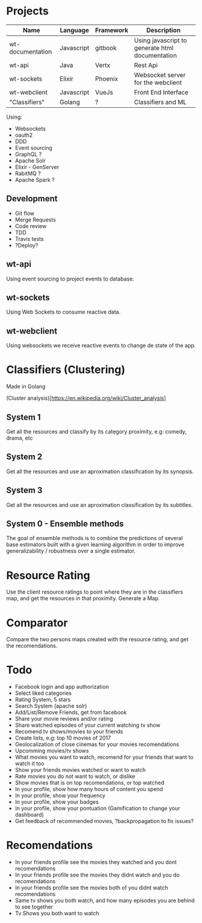 # Projects

Name | Language | Framework | Description
---- | -------- | --------- | -----------
wt-documentation | Javascript | gitbook |Using javascript to generate html documentation
wt-api | Java | Vertx | Rest Api
wt-sockets | Elixir | Phoenix | Websocket server for the webclient
wt-webclient | Javascript | VueJs | Front End Interface
"Classifiers" | Golang | ? | Classifiers and ML

Using:
* Websockets
* oauth2
* DDD
* Event sourcing
* GraphQL ?
* Apache Solr
* Elixir - GenServer
* RabitMQ ?
* Apache Spark ?

## Development
* Git flow
* Merge Requests
* Code review
* TDD
* Travis tests
* ?Deploy?

## wt-api

Using event sourcing to project events to database.

## wt-sockets

Using Web Sockets to consume reactive data.

## wt-webclient

Using websockets we receive reactive events to change de state of the app.

# Classifiers (Clustering)
Made in Golang

(Cluster analysis)[https://en.wikipedia.org/wiki/Cluster_analysis]

## System 1
Get all the resources and classify by its category proximity, e.g: comedy, drama, etc

## System 2
Get all the resources and use an aproximation classification by its synopsis.

## System 3
Get all the resources and use an aproximation classification by its subtitles.

## System 0 - Ensemble methods
The goal of ensemble methods is to combine the predictions of several base estimators built with a given learning algorithm in order to improve generalizability / robustness over a single estimator.

# Resource Rating
Use the client resource ratings to point where they are in the classifiers map, and get the resources in that proximity.
Generate a Map.

# Comparator
Compare the two persons maps created with the resource rating, and get the recomendations.

# Todo

* Facebook login and app authorization
* Select liked categories
* Rating System, 5 stars
* Search System (apache solr)
* Add/List/Remove Friends, get from facebook
* Share your movie reviews and/or rating
* Share watched episodes of your current watching tv show
* Recomend tv shows/movies to your friends
* Create lists, e.g: top 10 movies of 2017
* Geolocalization of close cinemas for your movies recomendations
* Upcomming movies/tv shows
* What movies you want to watch, recomend for your friends that want to watch it too
* Show your friends movies watched or want to watch
* Rate movies you do not want to watch, or dislike
* Show movies that is on top recomendations, or top watched
* In your profile, show how many hours of content you spend
* In your profile, show your frequency
* In your profile, show your badges
* In your profile, show your pontuation (Gamification to change your dashboard)
* Get feedback of recommended movies, ?backpropagation to fix issues?


# Recomendations

* In your friends profile see the movies they watched and you dont recomendations
* In your friends profile see the movies they didnt watch and you do recomendations
* In your friends profile see the movies both of you didnt watch recomendations
* Same tv shows you both watch, and how many episodes you are behind to see together
* Tv Shows you both want to watch
